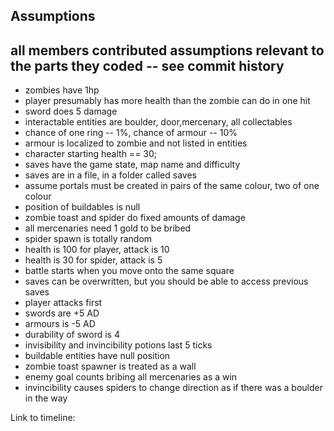Assumptions 
------------------------------------------------------------------------------------------
all members contributed assumptions relevant to the parts they coded -- see commit history
------------------------------------------------------------------------------------------
- zombies have 1hp
- player presumably has more health than the zombie can do in one hit
- sword does 5 damage
- interactable entities are  boulder, door,mercenary, all collectables 
- chance of one ring -- 1%, chance of armour -- 10%
- armour is localized to zombie and not listed in entities
- character starting health == 30;
- saves have the game state, map name and difficulty
- saves are in a file, in a folder called saves
- assume portals must be created in pairs of the same colour, two of one colour
- position of buildables is null
- zombie toast and spider do fixed amounts of damage
- all mercenaries need 1 gold to be bribed
- spider spawn is totally random
- health is 100 for player, attack is 10
- health is 30 for spider, attack is 5
- battle starts when you move onto the same square
- saves can be overwritten, but you should be able to access previous saves
- player attacks first
- swords are  +5 AD
- armours is -5 AD
- durability of sword is 4
- invisibility and invincibility potions last 5 ticks
- buildable entities have null position
- zombie toast spawner is treated as a wall
- enemy goal counts bribing all mercenaries as a win
- invincibility causes spiders to change direction as if there was a boulder in the way

Link to timeline: 